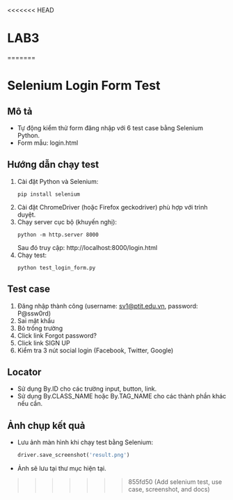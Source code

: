 <<<<<<< HEAD
# LAB3
=======
# Selenium Login Form Test

## Mô tả
- Tự động kiểm thử form đăng nhập với 6 test case bằng Selenium Python.
- Form mẫu: login.html

## Hướng dẫn chạy test
1. Cài đặt Python và Selenium:
   ```
   pip install selenium
   ```
2. Cài đặt ChromeDriver (hoặc Firefox geckodriver) phù hợp với trình duyệt.
3. Chạy server cục bộ (khuyến nghị):
   ```
   python -m http.server 8000
   ```
   Sau đó truy cập: http://localhost:8000/login.html
4. Chạy test:
   ```
   python test_login_form.py
   ```

## Test case
1. Đăng nhập thành công (username: sv1@ptit.edu.vn, password: P@ssw0rd)
2. Sai mật khẩu
3. Bỏ trống trường
4. Click link Forgot password?
5. Click link SIGN UP
6. Kiểm tra 3 nút social login (Facebook, Twitter, Google)

## Locator
- Sử dụng By.ID cho các trường input, button, link.
- Sử dụng By.CLASS_NAME hoặc By.TAG_NAME cho các thành phần khác nếu cần.

## Ảnh chụp kết quả
- Lưu ảnh màn hình khi chạy test bằng Selenium:
  ```python
  driver.save_screenshot('result.png')
  ```
- Ảnh sẽ lưu tại thư mục hiện tại.
>>>>>>> 855fd50 (Add selenium test, use case, screenshot, and docs)

